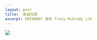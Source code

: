 ```yaml
---
layout: post
title:  麦迪归来
excerpt: ENTERBAY 发布 Tracy McGrady 1/6
---
```


[![](http://oc34tply2.bkt.clouddn.com/tmac_offical.jpg!firecrackerinlane2)](http://www.enterbaystore.com/web_2014/enterbay_shop/collection.php?collectionid=10007)
